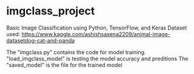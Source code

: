 # imgclass_project
Basic Image Classification using Python, TensorFlow, and Keras
Dataset used: https://www.kaggle.com/ashishsaxena2209/animal-image-datasetdog-cat-and-panda

The "imgclass.py" contains the code for model training.
"load_imgclass_model" is testing the model accuracy and preditions
The "saved_model" is the file for the trained model
